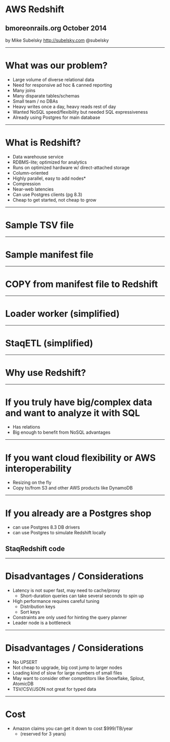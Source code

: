 # AWS Redshift
## bmoreonrails.org October 2014

by Mike Subelsky
http://subelsky.com
@subelsky

---
# What was our problem?

* Large volume of diverse relational data
* Need for responsive ad hoc & canned reporting
* Many joins
* Many disparate tables/schemas
* Small team / no DBAs
* Heavy writes once a day, heavy reads rest of day
* Wanted NoSQL speed/flexibility but needed SQL expressiveness
* Already using Postgres for main database

---
# What is Redshift?

* Data warehouse service
* RDBMS-lite; optimized for analytics
* Runs on optimized hardware w/ direct-attached storage
* Column-oriented
* Highly parallel, easy to add nodes*
* Compression
* Near-web latencies
* Can use Postgres clients (pg 8.3)
* Cheap to get started, not cheap to grow

---
# Sample TSV file

---
# Sample manifest file

---
# COPY from manifest file to Redshift

---
# Loader worker (simplified)

---
# StaqETL (simplified)

---
# Why use Redshift?

---
# If you truly have big/complex data and want to analyze it with SQL

* Has relations
* Big enough to benefit from NoSQL advantages

---
# If you want cloud flexibility or AWS interoperability

* Resizing on the fly
* Copy to/from S3 and other AWS products like DynamoDB

---
# If you already are a Postgres shop
* can use Postgres 8.3 DB drivers
* can use Postgres to simulate Redshift locally

## StaqRedshift code

---
# Disadvantages / Considerations

* Latency is not super fast, may need to cache/proxy
  * Short-duration queries can take several seconds to spin up
* High performance requires careful tuning
  * Distribution keys
  * Sort keys
* Constraints are only used for hinting the query planner
* Leader node is a bottleneck

---
# Disadvantages / Considerations

* No UPSERT
* Not cheap to upgrade, big cost jump to larger nodes
* Loading kind of slow for large numbers of small files
* May want to consider other competitors like Snowflake, Splout, AtomicDB
* TSV/CSV/JSON not great for typed data

---
# Cost

* Amazon claims you can get it down to cost $999/TB/year
  * (reserved for 3 years)
